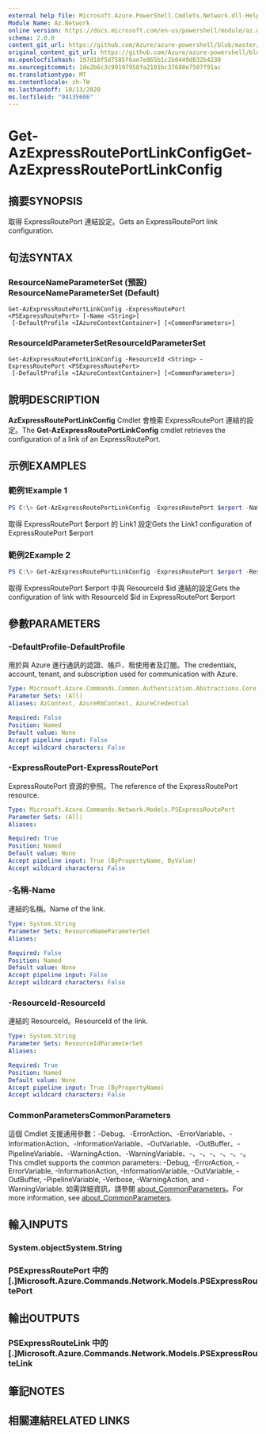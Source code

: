 ```yaml
---
external help file: Microsoft.Azure.PowerShell.Cmdlets.Network.dll-Help.xml
Module Name: Az.Network
online version: https://docs.microsoft.com/en-us/powershell/module/az.network/get-azexpressrouteportlinkconfig
schema: 2.0.0
content_git_url: https://github.com/Azure/azure-powershell/blob/master/src/Network/Network/help/Get-AzExpressRoutePortLinkConfig.md
original_content_git_url: https://github.com/Azure/azure-powershell/blob/master/src/Network/Network/help/Get-AzExpressRoutePortLinkConfig.md
ms.openlocfilehash: 197d18f5d7585f6ae7e865b1c2b0449d032b4238
ms.sourcegitcommit: 1de2b6c3c99197958fa2101bc37680e7507f91ac
ms.translationtype: MT
ms.contentlocale: zh-TW
ms.lasthandoff: 10/13/2020
ms.locfileid: "94135606"
---
```

# <span data-ttu-id="aa401-101">Get-AzExpressRoutePortLinkConfig</span><span class="sxs-lookup"><span data-stu-id="aa401-101">Get-AzExpressRoutePortLinkConfig</span></span>

## <span data-ttu-id="aa401-102">摘要</span><span class="sxs-lookup"><span data-stu-id="aa401-102">SYNOPSIS</span></span>
<span data-ttu-id="aa401-103">取得 ExpressRoutePort 連結設定。</span><span class="sxs-lookup"><span data-stu-id="aa401-103">Gets an ExpressRoutePort link configuration.</span></span>

## <span data-ttu-id="aa401-104">句法</span><span class="sxs-lookup"><span data-stu-id="aa401-104">SYNTAX</span></span>

### <span data-ttu-id="aa401-105">ResourceNameParameterSet (預設) </span><span class="sxs-lookup"><span data-stu-id="aa401-105">ResourceNameParameterSet (Default)</span></span>
```
Get-AzExpressRoutePortLinkConfig -ExpressRoutePort <PSExpressRoutePort> [-Name <String>]
 [-DefaultProfile <IAzureContextContainer>] [<CommonParameters>]
```

### <span data-ttu-id="aa401-106">ResourceIdParameterSet</span><span class="sxs-lookup"><span data-stu-id="aa401-106">ResourceIdParameterSet</span></span>
```
Get-AzExpressRoutePortLinkConfig -ResourceId <String> -ExpressRoutePort <PSExpressRoutePort>
 [-DefaultProfile <IAzureContextContainer>] [<CommonParameters>]
```

## <span data-ttu-id="aa401-107">說明</span><span class="sxs-lookup"><span data-stu-id="aa401-107">DESCRIPTION</span></span>
<span data-ttu-id="aa401-108">**AzExpressRoutePortLinkConfig** Cmdlet 會檢索 ExpressRoutePort 連結的設定。</span><span class="sxs-lookup"><span data-stu-id="aa401-108">The **Get-AzExpressRoutePortLinkConfig** cmdlet retrieves the configuration of a link of an ExpressRoutePort.</span></span>

## <span data-ttu-id="aa401-109">示例</span><span class="sxs-lookup"><span data-stu-id="aa401-109">EXAMPLES</span></span>

### <span data-ttu-id="aa401-110">範例1</span><span class="sxs-lookup"><span data-stu-id="aa401-110">Example 1</span></span>
```powershell
PS C:\> Get-AzExpressRoutePortLinkConfig -ExpressRoutePort $erport -Name Link1
```

<span data-ttu-id="aa401-111">取得 ExpressRoutePort $erport 的 Link1 設定</span><span class="sxs-lookup"><span data-stu-id="aa401-111">Gets the Link1 configuration of ExpressRoutePort $erport</span></span>

### <span data-ttu-id="aa401-112">範例2</span><span class="sxs-lookup"><span data-stu-id="aa401-112">Example 2</span></span>
```powershell
PS C:\> Get-AzExpressRoutePortLinkConfig -ExpressRoutePort $erport -ResourceId $id
```

<span data-ttu-id="aa401-113">取得 ExpressRoutePort $erport 中與 ResourceId $id 連結的設定</span><span class="sxs-lookup"><span data-stu-id="aa401-113">Gets the configuration of link with ResourceId $id in ExpressRoutePort $erport</span></span>

## <span data-ttu-id="aa401-114">參數</span><span class="sxs-lookup"><span data-stu-id="aa401-114">PARAMETERS</span></span>

### <span data-ttu-id="aa401-115">-DefaultProfile</span><span class="sxs-lookup"><span data-stu-id="aa401-115">-DefaultProfile</span></span>
<span data-ttu-id="aa401-116">用於與 Azure 進行通訊的認證、帳戶、租使用者及訂閱。</span><span class="sxs-lookup"><span data-stu-id="aa401-116">The credentials, account, tenant, and subscription used for communication with Azure.</span></span>

```yaml
Type: Microsoft.Azure.Commands.Common.Authentication.Abstractions.Core.IAzureContextContainer
Parameter Sets: (All)
Aliases: AzContext, AzureRmContext, AzureCredential

Required: False
Position: Named
Default value: None
Accept pipeline input: False
Accept wildcard characters: False
```

### <span data-ttu-id="aa401-117">-ExpressRoutePort</span><span class="sxs-lookup"><span data-stu-id="aa401-117">-ExpressRoutePort</span></span>
<span data-ttu-id="aa401-118">ExpressRoutePort 資源的參照。</span><span class="sxs-lookup"><span data-stu-id="aa401-118">The reference of the ExpressRoutePort resource.</span></span>

```yaml
Type: Microsoft.Azure.Commands.Network.Models.PSExpressRoutePort
Parameter Sets: (All)
Aliases:

Required: True
Position: Named
Default value: None
Accept pipeline input: True (ByPropertyName, ByValue)
Accept wildcard characters: False
```

### <span data-ttu-id="aa401-119">-名稱</span><span class="sxs-lookup"><span data-stu-id="aa401-119">-Name</span></span>
<span data-ttu-id="aa401-120">連結的名稱。</span><span class="sxs-lookup"><span data-stu-id="aa401-120">Name of the link.</span></span>

```yaml
Type: System.String
Parameter Sets: ResourceNameParameterSet
Aliases:

Required: False
Position: Named
Default value: None
Accept pipeline input: False
Accept wildcard characters: False
```

### <span data-ttu-id="aa401-121">-ResourceId</span><span class="sxs-lookup"><span data-stu-id="aa401-121">-ResourceId</span></span>
<span data-ttu-id="aa401-122">連結的 ResourceId。</span><span class="sxs-lookup"><span data-stu-id="aa401-122">ResourceId of the link.</span></span>

```yaml
Type: System.String
Parameter Sets: ResourceIdParameterSet
Aliases:

Required: True
Position: Named
Default value: None
Accept pipeline input: True (ByPropertyName)
Accept wildcard characters: False
```

### <span data-ttu-id="aa401-123">CommonParameters</span><span class="sxs-lookup"><span data-stu-id="aa401-123">CommonParameters</span></span>
<span data-ttu-id="aa401-124">這個 Cmdlet 支援通用參數：-Debug、-ErrorAction、-ErrorVariable、-InformationAction、-InformationVariable、-OutVariable、-OutBuffer、-PipelineVariable、-WarningAction、-WarningVariable、-、-、-、-、-、-。</span><span class="sxs-lookup"><span data-stu-id="aa401-124">This cmdlet supports the common parameters: -Debug, -ErrorAction, -ErrorVariable, -InformationAction, -InformationVariable, -OutVariable, -OutBuffer, -PipelineVariable, -Verbose, -WarningAction, and -WarningVariable.</span></span> <span data-ttu-id="aa401-125">如需詳細資訊，請參閱 [about_CommonParameters](http://go.microsoft.com/fwlink/?LinkID=113216)。</span><span class="sxs-lookup"><span data-stu-id="aa401-125">For more information, see [about_CommonParameters](http://go.microsoft.com/fwlink/?LinkID=113216).</span></span>

## <span data-ttu-id="aa401-126">輸入</span><span class="sxs-lookup"><span data-stu-id="aa401-126">INPUTS</span></span>

### <span data-ttu-id="aa401-127">System.object</span><span class="sxs-lookup"><span data-stu-id="aa401-127">System.String</span></span>

### <span data-ttu-id="aa401-128">PSExpressRoutePort 中的 [.]</span><span class="sxs-lookup"><span data-stu-id="aa401-128">Microsoft.Azure.Commands.Network.Models.PSExpressRoutePort</span></span>

## <span data-ttu-id="aa401-129">輸出</span><span class="sxs-lookup"><span data-stu-id="aa401-129">OUTPUTS</span></span>

### <span data-ttu-id="aa401-130">PSExpressRouteLink 中的 [.]</span><span class="sxs-lookup"><span data-stu-id="aa401-130">Microsoft.Azure.Commands.Network.Models.PSExpressRouteLink</span></span>

## <span data-ttu-id="aa401-131">筆記</span><span class="sxs-lookup"><span data-stu-id="aa401-131">NOTES</span></span>

## <span data-ttu-id="aa401-132">相關連結</span><span class="sxs-lookup"><span data-stu-id="aa401-132">RELATED LINKS</span></span>
